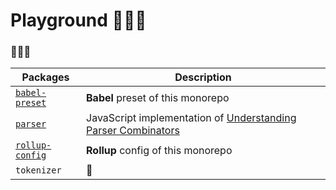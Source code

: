 # Playground 👩🏻‍🔬

### 🙈🙉🙊

| Packages | Description |
| --- | --- |
| [`babel-preset`](packages/babel-preset) | **Babel** preset of this monorepo |
| [`parser`](packages/parser) | JavaScript implementation of [Understanding Parser Combinators](https://fsharpforfunandprofit.com/posts/understanding-parser-combinators/) |
| [`rollup-config`](packages/rollup-config) | **Rollup** config of this monorepo
| `tokenizer` | 🚧 |
